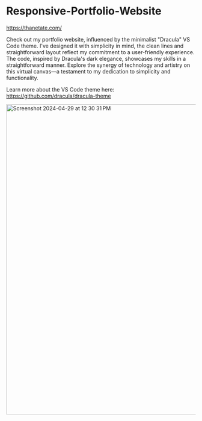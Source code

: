 # Responsive-Portfolio-Website

https://thanetate.com/

Check out my portfolio website, influenced by the minimalist "Dracula" VS Code theme. I've designed it with simplicity in mind, the clean lines and straightforward layout reflect my commitment to a user-friendly experience. The code, inspired by Dracula's dark elegance, showcases my skills in a straightforward manner. Explore the synergy of technology and artistry on this virtual canvas—a testament to my dedication to simplicity and functionality.

Learn more about the VS Code theme here: https://github.com/dracula/dracula-theme

<img width="824" alt="Screenshot 2024-04-29 at 12 30 31 PM" src="https://github.com/thanetate/Responsive-Portfolio-Website/assets/99837458/40b9719d-13fe-4bc1-a9ff-a8e97a277d35">
